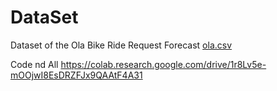 # DataSet
Dataset of the Ola Bike Ride Request Forecast
[ola.csv](https://github.com/user-attachments/files/17606669/ola.csv)

Code nd All
https://colab.research.google.com/drive/1r8Lv5e-mOOjwI8EsDRZFJx9QAAtF4A31
